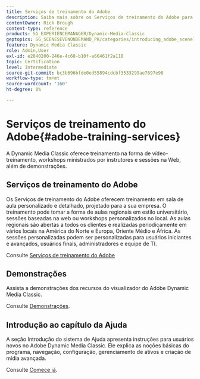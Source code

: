 ```yaml
---
title: Serviços de treinamento do Adobe
description: Saiba mais sobre os Serviços de treinamento do Adobe para Adobe Dynamic Media Classic.
contentOwner: Rick Brough
content-type: reference
products: SG_EXPERIENCEMANAGER/Dynamic-Media-Classic
geptopics: SG_SCENESEVENONDEMAND_PK/categories/introducing_adobe_scene7
feature: Dynamic Media Classic
role: Admin,User
exl-id: e2840200-246e-4c68-b10f-a66461f2a118
topic: Certification
level: Intermediate
source-git-commit: bc3b696bfde0ed55894cdcbf3533299ae7697e98
workflow-type: tm+mt
source-wordcount: '160'
ht-degree: 0%

---
```


# Serviços de treinamento do Adobe{#adobe-training-services}

A Dynamic Media Classic oferece treinamento na forma de vídeo-treinamento, workshops ministrados por instrutores e sessões na Web, além de demonstrações.

## Serviços de treinamento do Adobe

Os Serviços de treinamento do Adobe oferecem treinamento em sala de aula personalizado e detalhado, projetado para a sua empresa. O treinamento pode tomar a forma de aulas regionais em estilo universitário, sessões baseadas na web ou workshops personalizados no local. As aulas regionais são abertas a todos os clientes e realizadas periodicamente em vários locais na América do Norte e Europa, Oriente Médio e África. As sessões personalizadas podem ser personalizadas para usuários iniciantes e avançados, usuários finais, administradores e equipe de TI.

Consulte [Serviços de treinamento do Adobe](https://learning.adobe.com/)

## Demonstrações

Assista a demonstrações dos recursos do visualizador do Adobe Dynamic Media Classic.

Consulte [Demonstrações](https://landing.adobe.com/en/na/dynamic-media/ctir-2755/live-demos.html).

## Introdução ao capítulo da Ajuda

A seção Introdução do sistema de Ajuda apresenta instruções para usuários novos no Adobe Dynamic Media Classic. Ele explica as noções básicas do programa, navegação, configuração, gerenciamento de ativos e criação de mídia avançada.

Consulte [Comece já](dmc-platform-overview.md).
